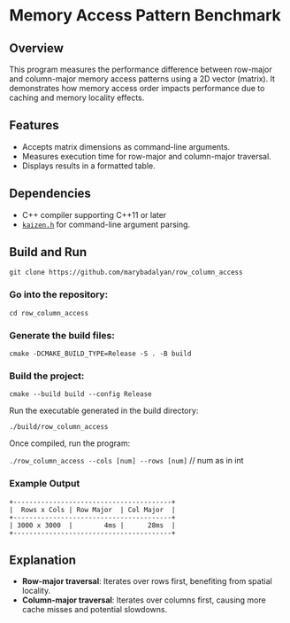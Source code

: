 # Memory Access Pattern Benchmark

## Overview
This program measures the performance difference between row-major and column-major memory access patterns using a 2D vector (matrix). It demonstrates how memory access order impacts performance due to caching and memory locality effects.

## Features
- Accepts matrix dimensions as command-line arguments.
- Measures execution time for row-major and column-major traversal.
- Displays results in a formatted table.

## Dependencies
- C++ compiler supporting C++11 or later
- [`kaizen.h`](https://github.com/heinsaar/kaizen) for command-line argument parsing.

## Build and Run 

```git clone https://github.com/marybadalyan/row_column_access```

### Go into the repository:

```cd row_column_access```

### Generate the build files:

```cmake -DCMAKE_BUILD_TYPE=Release -S . -B build```

### Build the project:

```cmake --build build --config Release```

Run the executable generated in the build directory:

```./build/row_column_access```

Once compiled, run the program:

```./row_column_access --cols [num] --rows [num]``` // num as in int 

### Example Output
```
+----------------------------------------+
|  Rows x Cols | Row Major  | Col Major  |
+----------------------------------------+
| 3000 x 3000  |        4ms |      28ms  |
+----------------------------------------+
```

## Explanation
- **Row-major traversal**: Iterates over rows first, benefiting from spatial locality.
- **Column-major traversal**: Iterates over columns first, causing more cache misses and potential slowdowns.
